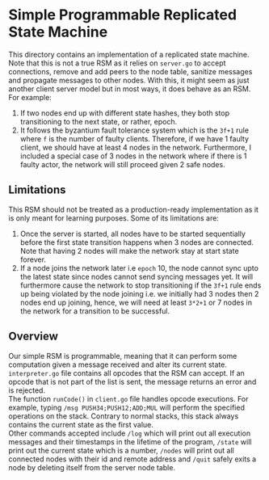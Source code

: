 # Simple Programmable Replicated State Machine

This directory contains an implementation of a replicated state machine. Note that this is not a true RSM as it relies on `server.go` to accept connections, remove and add peers to the node table, sanitize messages and propagate messages to other nodes. With this, it might seem as just another client server model but in most ways, it does behave as an RSM. For example:
1. If two nodes end up with different state hashes, they both stop transitioning to the next state, or rather, epoch.
2. It follows the byzantium fault tolerance system which is the `3f+1` rule where `f` is the number of faulty clients. Therefore, if we have 1 faulty client, we should have at least 4 nodes in the network. Furthermore, I included a special case of 3 nodes in the network where if there is 1 faulty actor, the network will still proceed given 2 safe nodes.

## Limitations
This RSM should not be treated as a production-ready implementation as it is only meant for learning purposes. Some of its limitations are:
1. Once the server is started, all nodes have to be started sequentially before the first state transition happens when 3 nodes are connected. Note that having 2 nodes will make the network stay at start state forever.
2. If a node joins the network later i.e `epoch` 10, the node cannot sync upto the latest state since nodes cannot send syncing messages yet. It will furthermore cause the network to stop transitioning if the `3f+1` rule ends up being violated by the node joining i.e. we initially had 3 nodes then 2 nodes end up joining, hence, we will need at least `3*2+1` or 7 nodes in the network for a transition to be successful.

## Overview
Our simple RSM is programmable, meaning that it can perform some computation given a message received and alter its current state. `interpreter.go` file contains all opcodes that the RSM can accept. If an opcode that is not part of the list is sent, the message returns an error and is rejected.<br />
The function `runCode()` in `client.go` file handles opcode executions. For example, typing `/msg PUSH34;PUSH12;ADD;MUL` will perform the specified operations on the stack. Contrary to normal stacks, this stack always contains the current state as the first value.
<br />
Other commands accepted include `/log` which will print out all execution messages and their timestamps in the lifetime of the program, `/state` will print out the current state which is a number, `/nodes` will print out all connected nodes with their id and remote address and `/quit` safely exits a node by deleting itself from the server node table.

